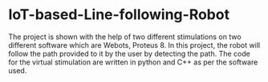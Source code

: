 # IoT-based-Line-following-Robot
The project is shown with the help of two different stimulations on two different software which are Webots, Proteus 8.
In this project, the robot will follow the path provided to it by the user by detecting the path.
The code for the virtual stimulation are written in python and C++ as per the software used. 

